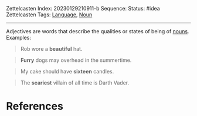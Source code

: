 Zettelcasten Index: 20230129210911-b
Sequence:
Status: #idea
Zettelcasten Tags: [Language](Language.md), [Noun](Noun.md)

---

Adjectives are words that describe the qualities or states of being of [nouns](Noun.md). Examples:

 > 
 > Rob wore a **beautiful** hat.

 > 
 > **Furry** dogs may overhead in the summertime.

 > 
 > My cake should have **sixteen** candles.

 > 
 > The **scariest** villain of all time is Darth Vader.

# References
